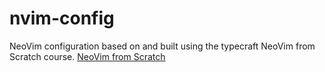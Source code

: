 # nvim-config

NeoVim configuration based on and built using the typecraft NeoVim from Scratch course.
[NeoVim from Scratch](https://www.youtube.com/playlist?list=PLsz00TDipIffreIaUNk64KxTIkQaGguqn)
